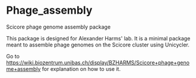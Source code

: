 # Phage_assembly
Scicore phage genome assembly package

This package is designed for Alexander Harms' lab. It is a minimal package meant to assemble phage genomes on the Scicore cluster using Unicycler.

Go to https://wiki.biozentrum.unibas.ch/display/BZHARMS/Scicore+phage+genome+assembly for explanation on how to use it.
